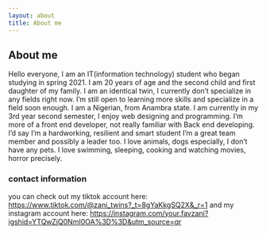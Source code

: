 ```yaml
---
layout: about
title: About me
---
```


## About me

Hello everyone, I am an IT(information technology) student who began studying in spring 2021. I am 20 years of age and the second child and first daughter of my family. I am an identical twin, I currently don’t specialize in any fields right now. I’m still open to learning more skills and specialize in a field soon enough. I am a Nigerian, from Anambra state. I am currently in my 3rd year second semester, I enjoy web designing and programming. I’m more of a front end developer, not really familiar with Back end developing. I’d say I’m a hardworking, resilient and smart student I’m a great team member and possibly a leader too. I love animals, dogs especially, I don’t have any pets. I love swimming, sleeping, cooking and watching movies, horror precisely. 

### contact information
you can check out my tiktok account here: https://www.tiktok.com/@zani_twins?_t=8gYaKkgSQ2X&_r=1 and my instagram account here: https://instagram.com/your.favzani?igshid=YTQwZjQ0NmI0OA%3D%3D&utm_source=qr


